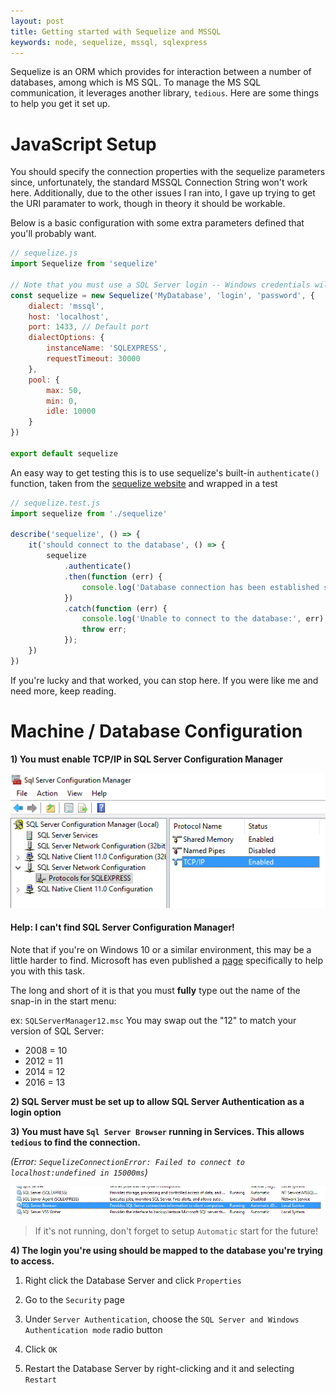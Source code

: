 ```yaml
---
layout: post
title: Getting started with Sequelize and MSSQL
keywords: node, sequelize, mssql, sqlexpress
---
```


Sequelize is an ORM which provides for interaction between a number of databases, among which is MS SQL.  To manage the MS SQL communication, it leverages another library, `tedious`.
Here are some things to help you get it set up. 

# JavaScript Setup
You should specify the connection properties with the sequelize parameters since, unfortunately, the standard MSSQL Connection String won't work here.  Additionally, due to the other issues I ran into, I gave up trying to get the URI paramater to work, though in theory it should be workable. 

Below is a basic configuration with some extra parameters defined that you'll probably want.

``` js
// sequelize.js
import Sequelize from 'sequelize'

// Note that you must use a SQL Server login -- Windows credentials will not work.
const sequelize = new Sequelize('MyDatabase', 'login', 'password', {
    dialect: 'mssql',
    host: 'localhost',
    port: 1433, // Default port
    dialectOptions: {
        instanceName: 'SQLEXPRESS',
        requestTimeout: 30000
    },
    pool: {
        max: 50,
        min: 0,
        idle: 10000
    }
})

export default sequelize
```

An easy way to get testing this is to use sequelize's built-in `authenticate()` function, taken from the [sequelize website](http://docs.sequelizejs.com/en/latest/docs/getting-started/) and wrapped in a test

``` js
// sequelize.test.js
import sequelize from './sequelize'

describe('sequelize', () => {
    it('should connect to the database', () => {
        sequelize
            .authenticate()
            .then(function (err) {
                console.log('Database connection has been established successfully.');
            })
            .catch(function (err) {
                console.log('Unable to connect to the database:', err);
                throw err;
            });
    })
})
```

If you're lucky and that worked, you can stop here.  If you were like me and need more, keep reading.


# Machine / Database Configuration

**1) You must enable TCP/IP in SQL Server Configuration Manager**

<img src="/images/2016/sql enable tcp.png" alt="enable tcp screenshot" />
    
#### Help: I can't find SQL Server Configuration Manager!

Note that if you're on Windows 10 or a similar environment, this may be a little harder to find.  Microsoft has even published a [page](https://msdn.microsoft.com/en-us/library/ms174212.aspx) specifically to help you with this task.

The long and short of it is that you must **fully** type out the name of the snap-in in the start menu:

ex: `SQLServerManager12.msc`  You may swap out the "12" to match your version of SQL Server: 
* 2008 = 10
* 2012 = 11
* 2014 = 12
* 2016 = 13

**2) SQL Server must be set up to allow SQL Server Authentication as a login option**

**3) You must have `Sql Server Browser` running in Services.  This allows `tedious` to find the connection.**

*(Error: `SequelizeConnectionError: Failed to connect to localhost:undefined in 15000ms`)*

<img src="/images/2016/sql services.png" alt="sql services screenshot" />

> If it's not running, don't forget to setup `Automatic` start for the future! 

**4) The login you're using should be mapped to the database you're trying to access.**

1) Right click the Database Server and click `Properties`

2) Go to the `Security` page

3) Under `Server Authentication`, choose the `SQL Server and Windows Authentication mode` radio button

4) Click `OK`

5) Restart the Database Server by right-clicking and it and selecting `Restart`
